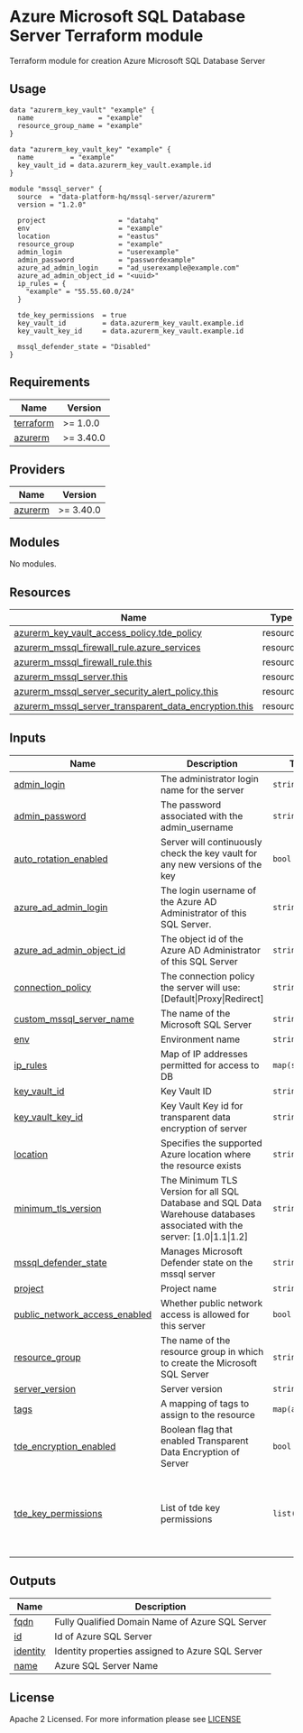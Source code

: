 # Azure Microsoft SQL Database Server Terraform module
Terraform module for creation Azure Microsoft SQL Database Server

## Usage
```hcl
data "azurerm_key_vault" "example" {
  name                = "example"
  resource_group_name = "example"
}

data "azurerm_key_vault_key" "example" {
  name         = "example"
  key_vault_id = data.azurerm_key_vault.example.id
}

module "mssql_server" {
  source  = "data-platform-hq/mssql-server/azurerm"
  version = "1.2.0"

  project                  = "datahq"
  env                      = "example"
  location                 = "eastus"
  resource_group           = "example"
  admin_login              = "userexample"
  admin_password           = "passwordexample"
  azure_ad_admin_login     = "ad_userexample@example.com"
  azure_ad_admin_object_id = "<uuid>"
  ip_rules = {  
    "example" = "55.55.60.0/24"
  }
  
  tde_key_permissions  = true
  key_vault_id         = data.azurerm_key_vault.example.id
  key_vault_key_id     = data.azurerm_key_vault.example.id
  
  mssql_defender_state = "Disabled"
}
```
<!-- BEGIN_TF_DOCS -->
## Requirements

| Name | Version |
|------|---------|
| <a name="requirement_terraform"></a> [terraform](#requirement\_terraform) | >= 1.0.0 |
| <a name="requirement_azurerm"></a> [azurerm](#requirement\_azurerm) | >= 3.40.0 |

## Providers

| Name | Version |
|------|---------|
| <a name="provider_azurerm"></a> [azurerm](#provider\_azurerm) | >= 3.40.0 |

## Modules

No modules.

## Resources

| Name | Type |
|------|------|
| [azurerm_key_vault_access_policy.tde_policy](https://registry.terraform.io/providers/hashicorp/azurerm/latest/docs/resources/key_vault_access_policy) | resource |
| [azurerm_mssql_firewall_rule.azure_services](https://registry.terraform.io/providers/hashicorp/azurerm/latest/docs/resources/mssql_firewall_rule) | resource |
| [azurerm_mssql_firewall_rule.this](https://registry.terraform.io/providers/hashicorp/azurerm/latest/docs/resources/mssql_firewall_rule) | resource |
| [azurerm_mssql_server.this](https://registry.terraform.io/providers/hashicorp/azurerm/latest/docs/resources/mssql_server) | resource |
| [azurerm_mssql_server_security_alert_policy.this](https://registry.terraform.io/providers/hashicorp/azurerm/latest/docs/resources/mssql_server_security_alert_policy) | resource |
| [azurerm_mssql_server_transparent_data_encryption.this](https://registry.terraform.io/providers/hashicorp/azurerm/latest/docs/resources/mssql_server_transparent_data_encryption) | resource |

## Inputs

| Name | Description | Type | Default | Required |
|------|-------------|------|---------|:--------:|
| <a name="input_admin_login"></a> [admin\_login](#input\_admin\_login) | The administrator login name for the server | `string` | n/a | yes |
| <a name="input_admin_password"></a> [admin\_password](#input\_admin\_password) | The password associated with the admin\_username | `string` | n/a | yes |
| <a name="input_auto_rotation_enabled"></a> [auto\_rotation\_enabled](#input\_auto\_rotation\_enabled) | Server will continuously check the key vault for any new versions of the key | `bool` | `true` | no |
| <a name="input_azure_ad_admin_login"></a> [azure\_ad\_admin\_login](#input\_azure\_ad\_admin\_login) | The login username of the Azure AD Administrator of this SQL Server. | `string` | n/a | yes |
| <a name="input_azure_ad_admin_object_id"></a> [azure\_ad\_admin\_object\_id](#input\_azure\_ad\_admin\_object\_id) | The object id of the Azure AD Administrator of this SQL Server | `string` | n/a | yes |
| <a name="input_connection_policy"></a> [connection\_policy](#input\_connection\_policy) | The connection policy the server will use: [Default\|Proxy\|Redirect] | `string` | `"Default"` | no |
| <a name="input_custom_mssql_server_name"></a> [custom\_mssql\_server\_name](#input\_custom\_mssql\_server\_name) | The name of the Microsoft SQL Server | `string` | `null` | no |
| <a name="input_env"></a> [env](#input\_env) | Environment name | `string` | n/a | yes |
| <a name="input_ip_rules"></a> [ip\_rules](#input\_ip\_rules) | Map of IP addresses permitted for access to DB | `map(string)` | `{}` | no |
| <a name="input_key_vault_id"></a> [key\_vault\_id](#input\_key\_vault\_id) | Key Vault ID | `string` | `null` | no |
| <a name="input_key_vault_key_id"></a> [key\_vault\_key\_id](#input\_key\_vault\_key\_id) | Key Vault Key id for transparent data encryption of server | `string` | `null` | no |
| <a name="input_location"></a> [location](#input\_location) | Specifies the supported Azure location where the resource exists | `string` | n/a | yes |
| <a name="input_minimum_tls_version"></a> [minimum\_tls\_version](#input\_minimum\_tls\_version) | The Minimum TLS Version for all SQL Database and SQL Data Warehouse databases associated with the server: [1.0\|1.1\|1.2] | `string` | `"1.2"` | no |
| <a name="input_mssql_defender_state"></a> [mssql\_defender\_state](#input\_mssql\_defender\_state) | Manages Microsoft Defender state on the mssql server | `string` | `null` | no |
| <a name="input_project"></a> [project](#input\_project) | Project name | `string` | n/a | yes |
| <a name="input_public_network_access_enabled"></a> [public\_network\_access\_enabled](#input\_public\_network\_access\_enabled) | Whether public network access is allowed for this server | `bool` | `true` | no |
| <a name="input_resource_group"></a> [resource\_group](#input\_resource\_group) | The name of the resource group in which to create the Microsoft SQL Server | `string` | n/a | yes |
| <a name="input_server_version"></a> [server\_version](#input\_server\_version) | Server version | `string` | `"12.0"` | no |
| <a name="input_tags"></a> [tags](#input\_tags) | A mapping of tags to assign to the resource | `map(any)` | `{}` | no |
| <a name="input_tde_encryption_enabled"></a> [tde\_encryption\_enabled](#input\_tde\_encryption\_enabled) | Boolean flag that enabled Transparent Data Encryption of Server | `bool` | `false` | no |
| <a name="input_tde_key_permissions"></a> [tde\_key\_permissions](#input\_tde\_key\_permissions) | List of tde key permissions | `list(string)` | <pre>[<br>  "Get",<br>  "WrapKey",<br>  "UnwrapKey",<br>  "GetRotationPolicy",<br>  "SetRotationPolicy"<br>]</pre> | no |

## Outputs

| Name | Description |
|------|-------------|
| <a name="output_fqdn"></a> [fqdn](#output\_fqdn) | Fully Qualified Domain Name of Azure SQL Server |
| <a name="output_id"></a> [id](#output\_id) | Id of Azure SQL Server |
| <a name="output_identity"></a> [identity](#output\_identity) | Identity properties assigned to Azure SQL Server |
| <a name="output_name"></a> [name](#output\_name) | Azure SQL Server Name |
<!-- END_TF_DOCS -->

## License

Apache 2 Licensed. For more information please see [LICENSE](https://github.com/data-platform-hq/terraform-azurerm-mssql-server/blob/main/LICENSE)
